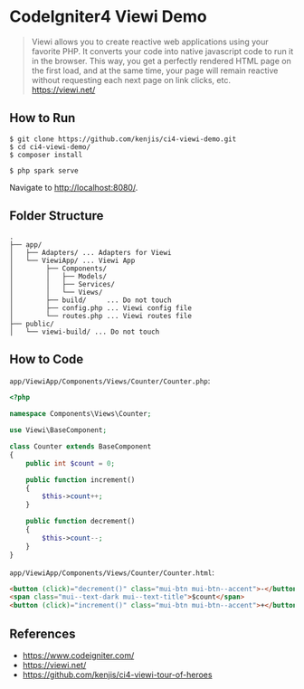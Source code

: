 # CodeIgniter4 Viewi Demo

> Viewi allows you to create reactive web applications using your favorite PHP. It converts your code into native javascript code to run it in the browser. This way, you get a perfectly rendered HTML page on the first load, and at the same time, your page will remain reactive without requesting each next page on link clicks, etc.
https://viewi.net/

## How to Run

```console
$ git clone https://github.com/kenjis/ci4-viewi-demo.git
$ cd ci4-viewi-demo/
$ composer install
```

```console
$ php spark serve
```

Navigate to <http://localhost:8080/>.

## Folder Structure

```
.
├── app/
│   ├── Adapters/ ... Adapters for Viewi
│   └── ViewiApp/ ... Viewi App
│        ├── Components/
│        │   ├── Models/
│        │   ├── Services/
│        │   └── Views/
│        ├── build/     ... Do not touch
│        ├── config.php ... Viewi config file
│        └── routes.php ... Viewi routes file
├── public/
│   └── viewi-build/ ... Do not touch
```

## How to Code

`app/ViewiApp/Components/Views/Counter/Counter.php`:
```php
<?php

namespace Components\Views\Counter;

use Viewi\BaseComponent;

class Counter extends BaseComponent
{
    public int $count = 0;

    public function increment()
    {
        $this->count++;
    }

    public function decrement()
    {
        $this->count--;
    }
}
```

`app/ViewiApp/Components/Views/Counter/Counter.html`:
```html
<button (click)="decrement()" class="mui-btn mui-btn--accent">-</button>
<span class="mui--text-dark mui--text-title">$count</span>
<button (click)="increment()" class="mui-btn mui-btn--accent">+</button>
```

## References

- https://www.codeigniter.com/
- https://viewi.net/
- https://github.com/kenjis/ci4-viewi-tour-of-heroes
